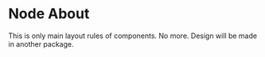 # Node About

This is only main layout rules of components. No more.
Design will be made in another package.
